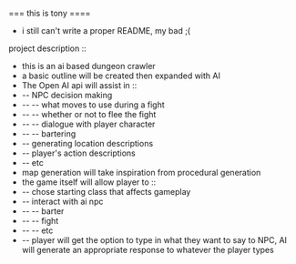 === this is tony ====
* i still can't write a proper README, my bad ;(

project description :: 

* this is an ai based dungeon crawler
* a basic outline will be created then expanded with AI
* The Open AI api will assist in :: 
* -- NPC decision making 
* -- -- what moves to use during a fight
* -- -- whether or not to flee the fight
* -- -- dialogue with player character
* -- -- bartering 
* -- generating location descriptions
* -- player's action descriptions
* -- etc
* map generation will take inspiration from procedural generation
* the game itself will allow player to :: 
* -- chose starting class that affects gameplay
* -- interact with ai npc 
* -- -- barter
* -- -- fight
* -- -- etc
* -- player will get the option to type in what they want to say to NPC, AI will generate an appropriate response to
whatever the player types
